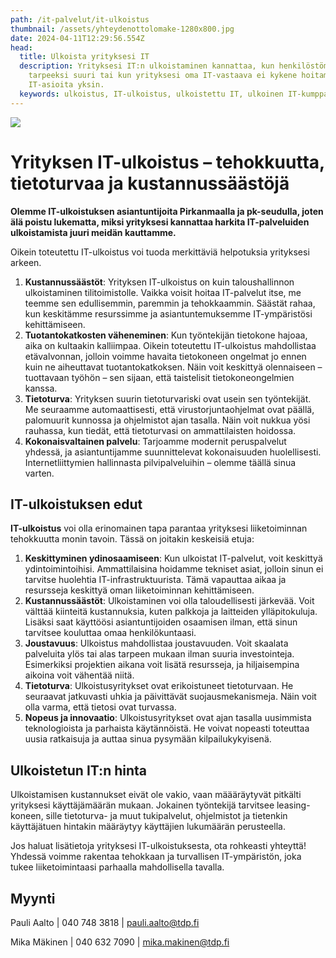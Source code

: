 ```yaml
---
path: /it-palvelut/it-ulkoistus
thumbnail: /assets/yhteydenottolomake-1280x800.jpg
date: 2024-04-11T12:29:56.554Z
head:
  title: Ulkoista yrityksesi IT
  description: Yrityksesi IT:n ulkoistaminen kannattaa, kun henkilöstömäärä on
    tarpeeksi suuri tai kun yrityksesi oma IT-vastaava ei kykene hoitamaan
    IT-asioita yksin.
  keywords: ulkoistus, IT-ulkoistus, ulkoistettu IT, ulkoinen IT-kumppani
---
```

![](/assets/yhteydenottolomake-1280x800.jpg)

# Y﻿rityksen IT-ulkoistus – tehokkuutta, tietoturvaa ja kustannussäästöjä

**Olemme IT-ulkoistuksen asiantuntijoita Pirkanmaalla ja pk-seudulla, joten älä poistu lukematta, miksi yrityksesi kannattaa harkita IT-palveluiden ulkoistamista juuri meidän kauttamme.**

Oikein toteutettu IT-ulkoistus voi tuoda merkittäviä helpotuksia yrityksesi arkeen. 

1. **Kustannussäästöt**: Yrityksen IT-ulkoistus on kuin taloushallinnon ulkoistaminen tilitoimistolle. Vaikka voisit hoitaa IT-palvelut itse, me teemme sen edullisemmin, paremmin ja tehokkaammin. Säästät rahaa, kun keskitämme resurssimme ja asiantuntemuksemme IT-ympäristösi kehittämiseen.
2. **Tuotantokatkosten väheneminen**: Kun työntekijän tietokone hajoaa, aika on kultaakin kalliimpaa. Oikein toteutettu IT-ulkoistus mahdollistaa etävalvonnan, jolloin voimme havaita tietokoneen ongelmat jo ennen kuin ne aiheuttavat tuotantokatkoksen. Näin voit keskittyä olennaiseen – tuottavaan työhön – sen sijaan, että taistelisit tietokoneongelmien kanssa.
3. **Tietoturva**: Yrityksen suurin tietoturvariski ovat usein sen työntekijät. Me seuraamme automaattisesti, että virustorjuntaohjelmat ovat päällä, palomuurit kunnossa ja ohjelmistot ajan tasalla. Näin voit nukkua yösi rauhassa, kun tiedät, että tietoturvasi on ammattilaisten hoidossa.
4. **Kokonaisvaltainen palvelu**: Tarjoamme modernit peruspalvelut yhdessä, ja asiantuntijamme suunnittelevat kokonaisuuden huolellisesti. Internetliittymien hallinnasta pilvipalveluihin – olemme täällä sinua varten.

## I﻿T-ulkoistuksen edut

**IT-ulkoistus** voi olla erinomainen tapa parantaa yrityksesi liiketoiminnan tehokkuutta monin tavoin. Tässä on joitakin keskeisiä etuja:

1. **Keskittyminen ydinosaamiseen**: Kun ulkoistat IT-palvelut, voit keskittyä ydintoimintoihisi. Ammattilaisina hoidamme tekniset asiat, jolloin sinun ei tarvitse huolehtia IT-infrastruktuurista. Tämä vapauttaa aikaa ja resursseja keskittyä oman liiketoiminnan kehittämiseen. 
2. **Kustannussäästöt**: Ulkoistaminen voi olla taloudellisesti järkevää. Voit välttää kiinteitä kustannuksia, kuten palkkoja ja laitteiden ylläpitokuluja. Lisäksi saat käyttöösi asiantuntijoiden osaamisen ilman, että sinun tarvitsee kouluttaa omaa henkilökuntaasi.
3. **Joustavuus**: Ulkoistus mahdollistaa joustavuuden. Voit skaalata palveluita ylös tai alas tarpeen mukaan ilman suuria investointeja. Esimerkiksi projektien aikana voit lisätä resursseja, ja hiljaisempina aikoina voit vähentää niitä.
4. **Tietoturva**: Ulkoistusyritykset ovat erikoistuneet tietoturvaan. He seuraavat jatkuvasti uhkia ja päivittävät suojausmekanismeja. Näin voit olla varma, että tietosi ovat turvassa.
5. **Nopeus ja innovaatio**: Ulkoistusyritykset ovat ajan tasalla uusimmista teknologioista ja parhaista käytännöistä. He voivat nopeasti toteuttaa uusia ratkaisuja ja auttaa sinua pysymään kilpailukykyisenä.

## Ulkoistetun IT:n hinta

U﻿lkoistamisen kustannukset eivät ole vakio, vaan määäräytyvät pitkälti yrityksesi käyttäjämäärän mukaan. Jokainen työntekijä tarvitsee leasing-koneen, sille tietoturva- ja muut tukipalvelut, ohjelmistot ja tietenkin käyttäjätuen hintakin määräytyy käyttäjien lukumäärän perusteella.

Jos haluat lisätietoja yrityksesi IT-ulkoistuksesta, ota rohkeasti yhteyttä! Yhdessä voimme rakentaa tehokkaan ja turvallisen IT-ympäristön, joka tukee liiketoimintaasi parhaalla mahdollisella tavalla.

## Myynti

P﻿auli Aalto | 040 748 3818 | pauli.aalto@tdp.fi

M﻿ika Mäkinen | 040 632 7090 | mika.makinen@tdp.fi
